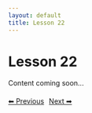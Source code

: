 ```yaml
---
layout: default
title: Lesson 22
---
```


# Lesson 22

Content coming soon...

<div style="margin-top: 20px;">
<a href="/docs/Intermediate/Lessons/lesson_21.md" style="margin-right: 10px;">⬅ Previous</a><a href="/docs/Intermediate/Lessons/lesson_23.md">Next ➡</a>
</div>

